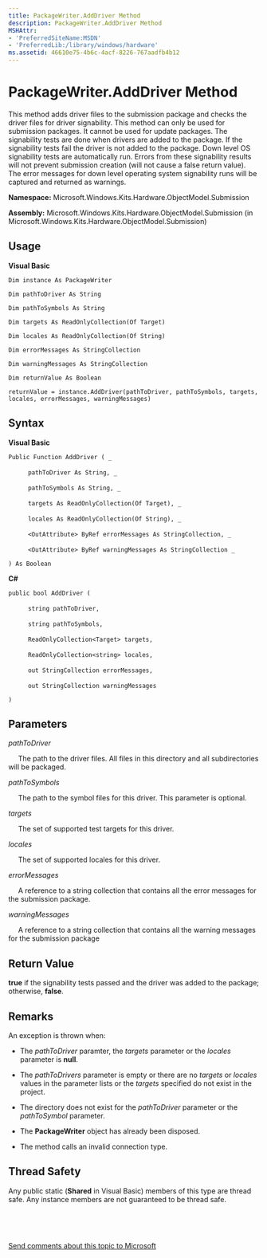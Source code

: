 ```yaml
---
title: PackageWriter.AddDriver Method
description: PackageWriter.AddDriver Method
MSHAttr:
- 'PreferredSiteName:MSDN'
- 'PreferredLib:/library/windows/hardware'
ms.assetid: 46610e75-4b6c-4acf-8226-767aadfb4b12
---
```


# PackageWriter.AddDriver Method


This method adds driver files to the submission package and checks the driver files for driver signability. This method can only be used for submission packages. It cannot be used for update packages. The signability tests are done when drivers are added to the package. If the signability tests fail the driver is not added to the package. Down level OS signability tests are automatically run. Errors from these signability results will not prevent submission creation (will not cause a false return value). The error messages for down level operating system signability runs will be captured and returned as warnings.

**Namespace:** Microsoft.Windows.Kits.Hardware.ObjectModel.Submission

**Assembly:** Microsoft.Windows.Kits.Hardware.ObjectModel.Submission (in Microsoft.Windows.Kits.Hardware.ObjectModel.Submission)

## <span id="Usage"></span><span id="usage"></span><span id="USAGE"></span>Usage


**Visual Basic**

`Dim instance As PackageWriter`

`Dim pathToDriver As String`

`Dim pathToSymbols As String`

`Dim targets As ReadOnlyCollection(Of Target)`

`Dim locales As ReadOnlyCollection(Of String)`

`Dim errorMessages As StringCollection`

`Dim warningMessages As StringCollection`

`Dim returnValue As Boolean`

`returnValue = instance.AddDriver(pathToDriver, pathToSymbols, targets, locales, errorMessages, warningMessages)`

## <span id="Syntax"></span><span id="syntax"></span><span id="SYNTAX"></span>Syntax


**Visual Basic**

`Public Function AddDriver ( _`

          `pathToDriver As String, _`

          `pathToSymbols As String, _`

          `targets As ReadOnlyCollection(Of Target), _`

          `locales As ReadOnlyCollection(Of String), _`

          `<OutAttribute> ByRef errorMessages As StringCollection, _`

          `<OutAttribute> ByRef warningMessages As StringCollection _`

`) As Boolean`

**C#**

`public bool AddDriver (`

          `string pathToDriver,`

          `string pathToSymbols,`

          `ReadOnlyCollection<Target> targets,`

          `ReadOnlyCollection<string> locales,`

          `out StringCollection errorMessages,`

          `out StringCollection warningMessages`

`)`

## <span id="Parameters"></span><span id="parameters"></span><span id="PARAMETERS"></span>Parameters


*pathToDriver*

     The path to the driver files. All files in this directory and all subdirectories will be packaged.

*pathToSymbols*

     The path to the symbol files for this driver. This parameter is optional.

*targets*

     The set of supported test targets for this driver.

*locales*

     The set of supported locales for this driver.

*errorMessages*

     A reference to a string collection that contains all the error messages for the submission package.

*warningMessages*

     A reference to a string collection that contains all the warning messages for the submission package

## <span id="Return_Value"></span><span id="return_value"></span><span id="RETURN_VALUE"></span>Return Value


**true** if the signability tests passed and the driver was added to the package; otherwise, **false**.

## <span id="Remarks"></span><span id="remarks"></span><span id="REMARKS"></span>Remarks


An exception is thrown when:

-   The *pathToDriver* paramter, the *targets* parameter or the *locales* parameter is **null**.

-   The *pathToDrivers* parameter is empty or there are no *targets* or *locales* values in the parameter lists or the *targets* specified do not exist in the project.

-   The directory does not exist for the *pathToDriver* parameter or the *pathToSymbol* parameter.

-   The **PackageWriter** object has already been disposed.

-   The method calls an invalid connection type.

## <span id="Thread_Safety"></span><span id="thread_safety"></span><span id="THREAD_SAFETY"></span>Thread Safety


Any public static (**Shared** in Visual Basic) members of this type are thread safe. Any instance members are not guaranteed to be thread safe.

 

 

[Send comments about this topic to Microsoft](mailto:wsddocfb@microsoft.com?subject=Documentation%20feedback%20%5Bp_hlk_om\p_hlk_om%5D:%20PackageWriter.AddDriver%20Method%20%20RELEASE:%20%287/11/2017%29&body=%0A%0APRIVACY%20STATEMENT%0A%0AWe%20use%20your%20feedback%20to%20improve%20the%20documentation.%20We%20don't%20use%20your%20email%20address%20for%20any%20other%20purpose,%20and%20we'll%20remove%20your%20email%20address%20from%20our%20system%20after%20the%20issue%20that%20you're%20reporting%20is%20fixed.%20While%20we're%20working%20to%20fix%20this%20issue,%20we%20might%20send%20you%20an%20email%20message%20to%20ask%20for%20more%20info.%20Later,%20we%20might%20also%20send%20you%20an%20email%20message%20to%20let%20you%20know%20that%20we've%20addressed%20your%20feedback.%0A%0AFor%20more%20info%20about%20Microsoft's%20privacy%20policy,%20see%20http://privacy.microsoft.com/en-us/default.aspx. "Send comments about this topic to Microsoft")




